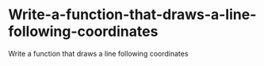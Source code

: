 # Write-a-function-that-draws-a-line-following-coordinates
Write a function that draws a line following coordinates
